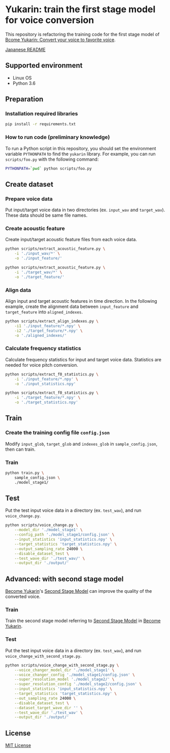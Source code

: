 # Yukarin: train the first stage model for voice conversion
This repository is refactoring the training code for the first stage model of
[Bcome Yukarin: Convert your voice to favorite voice](https://github.com/Hiroshiba/become-yukarin).

[Japanese README](./README_jp.md)

## Supported environment
* Linux OS
* Python 3.6

## Preparation
### Installation required libraries
```bash
pip install -r requirements.txt
```

### How to run code (preliminary knowledge)
To run a Python script in this repository, you should set the environment variable `PYTHONPATH` to find the `yukarin` library.
For example, you can run `scripts/foo.py` with the following command:

```bash
PYTHONPATH=`pwd` python scripts/foo.py
```

## Create dataset
### Prepare voice data
Put input/target voice data in two directories (ex. `input_wav` and `target_wav`).
These data should be same file names.

### Create acoustic feature
Create input/target acoustic feature files from each voice data.

```bash
python scripts/extract_acoustic_feature.py \
    -i './input_wav/*' \
    -o './input_feature/'

python scripts/extract_acoustic_feature.py \
    -i './target_wav/*' \
    -o './target_feature/'
```

### Align data
Align input and target acoustic features in time direction.
In the following example, create the alignment data between `input_feature` and `target_feature` into `aligned_indexes`.

```bash
python scripts/extract_align_indexes.py \
    -i1 './input_feature/*.npy' \
    -i2 './target_feature/*.npy' \
    -o './aligned_indexes/'
```

### Calculate frequency statistics
Calculate frequency statistics for input and target voice data.
Statistics are needed for voice pitch conversion.

```bash
python scripts/extract_f0_statistics.py \
    -i './input_feature/*.npy' \
    -o './input_statistics.npy'

python scripts/extract_f0_statistics.py \
    -i './target_feature/*.npy' \
    -o './target_statistics.npy'
```

## Train
### Create the training config file `config.json`
Modify `input_glob`, `target_glob` and `indexes_glob` in `sample_config.json`, then can train.

### Train

```bash
python train.py \
    sample_config.json \
    ./model_stage1/
```

## Test
Put the test input voice data in a directory (ex. `test_wav`), and run `voice_change.py`.

```bash
python scripts/voice_change.py \
    --model_dir './model_stage1' \
    --config_path './model_stage1/config.json' \
    --input_statistics 'input_statistics.npy' \
    --target_statistics 'target_statistics.npy' \
    --output_sampling_rate 24000 \
    --disable_dataset_test \
    --test_wave_dir './test_wav/' \
    --output_dir './output/'
```

## Advanced: with second stage model
[Become Yukarin](https://github.com/Hiroshiba/become-yukarin)'s [Second Stage Model](https://github.com/Hiroshiba/become-yukarin#second-stage-model)
can improve the quality of the converted voice.

### Train
Train the second stage model referring to [Second Stage Model](https://github.com/Hiroshiba/become-yukarin#second-stage-model) in [Become Yukarin](https://github.com/Hiroshiba/become-yukarin).

### Test
Put the test input voice data in a directory (ex. `test_wav`), and run `voice_change_with_second_stage.py`.

```bash
python scripts/voice_change_with_second_stage.py \
    --voice_changer_model_dir './model_stage1' \
    --voice_changer_config './model_stage1/config.json' \
    --super_resolution_model './model_stage2/' \
    --super_resolution_config './model_stage2/config.json' \
    --input_statistics 'input_statistics.npy' \
    --target_statistics 'target_statistics.npy' \
    --out_sampling_rate 24000 \
    --disable_dataset_test \
    --dataset_target_wave_dir '' \
    --test_wave_dir './test_wav' \
    --output_dir './output/'
```

## License
[MIT License](./LICENSE)
